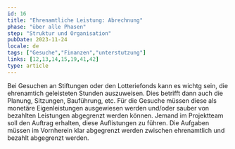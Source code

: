 ```yaml
---
id: 16
title: "Ehrenamtliche Leistung: Abrechnung"
phase: "über alle Phasen"
step: "Struktur und Organisation"
pubDate: 2023-11-24
locale: de
tags: ["Gesuche","Finanzen","unterstutzung"]
links: [12,13,14,15,19,41,42]
type: article
---
```


Bei Gesuchen an Stiftungen oder den Lotteriefonds kann es wichtg sein, die ehrenamtich geleisteten Stunden auszuweisen. Dies betrifft dann auch die Planung, Sitzungen, Bauführung, etc. Für die Gesuche müssen diese als monetäre Eigenleistungen ausgewiesen werden und/oder sauber von bezahlten Leistungen abgegrenzt werden können. Jemand im Projektteam soll den Auftrag erhalten, diese Auflistungen zu führen.  Die Aufgaben müssen im Vornherein klar abgegrenzt werden zwischen ehrenamtlich und bezahlt abgegrenzt werden.
